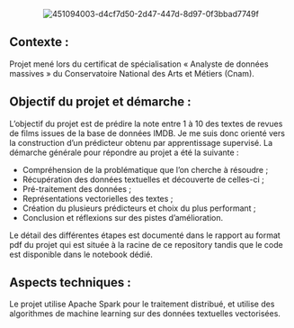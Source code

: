 <p align="center">
  <img src="https://github.com/user-attachments/assets/22c12820-2a62-4560-8129-ef1373a53519" alt="451094003-d4cf7d50-2d47-447d-8d97-0f3bbad7749f">
</p>


## Contexte :

Projet mené lors du certificat de spécialisation « Analyste de données massives » du Conservatoire National des Arts et Métiers (Cnam). 

## Objectif du projet et démarche :

L’objectif du projet est de prédire la note entre 1 à 10 des textes de revues de films issues de la base de données IMDB.
Je me suis donc orienté vers la construction d’un prédicteur obtenu par apprentissage supervisé. La démarche générale pour répondre au projet a été la suivante :
* Compréhension de la problématique que l’on cherche à résoudre ;
* Récupération des données textuelles et découverte de celles-ci ;
* Pré-traitement des données ;
* Représentations vectorielles des textes ;
* Création du plusieurs prédicteurs et choix du plus performant ;
* Conclusion et réflexions sur des pistes d’amélioration.

Le détail des différentes étapes est documenté dans le rapport au format pdf du projet qui est située à la racine de ce repository tandis que le code est disponible dans le notebook dédié.

## Aspects techniques : 

Le projet utilise Apache Spark pour le traitement distribué, et utilise des algorithmes de machine learning sur des données textuelles vectorisées.
